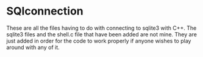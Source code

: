 # SQlconnection
These are all the files having to do with connecting to sqlite3 with C++. The sqlite3 files and the shell.c file that have been added are not mine. They are just added in order for the code to work properly if anyone wishes to play around with any of it.
